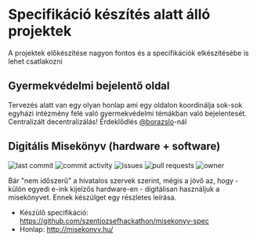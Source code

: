 # Specifikáció készítés alatt álló projektek
A projektek előkészítése nagyon fontos és a specifikációk elkészítésébe is lehet csatlakozni

## Gyermekvédelmi bejelentő oldal
Tervezés alatt van egy olyan honlap ami egy oldalon koordinálja sok-sok egyházi intézmény felé való gyermekvédelmi témákban való bejelentesét. Centralizált decentralizálás!
Érdeklődlés [@borazslo](https://github.com/borazslo)-nál

## Digitális Misekönyv (hardware + software)
![last commit](https://img.shields.io/github/last-commit/szentjozsefhackathon/misekonyv-spec?style=for-the-badge)
![commit activity](https://img.shields.io/github/commit-activity/y/szentjozsefhackathon/misekonyv-spec?style=for-the-badge) 
![issues](https://img.shields.io/github/issues/szentjozsefhackathon/misekonyv-spec?style=for-the-badge)
![pull requests](https://img.shields.io/github/issues-pr/szentjozsefhackathon/misekonyv-spec?style=for-the-badge)
![owner](https://img.shields.io/badge/Owner-szentjozsefhackathon-red?style=for-the-badge&link=https%3A%2F%2Fgithub.com%2Fszentjozsefhackathon)

Bár "nem időszerű" a hivatalos szervek szerint, mégis a jövő az, hogy - külön egyedi e-ink kijelzős hardware-en - digitálisan használjuk a misekönyvet. Ennek készülget egy részletes leírása.

- Készülő specifikáció: https://github.com/szentjozsefhackathon/misekonyv-spec
- Honlap: http://misekonyv.hu/

